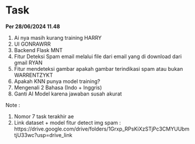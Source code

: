 # Task

<b>Per 28/06/2024 11.48</b>

<ol>
<li>Ai nya masih kurang training HARRY</li>
<li>UI GONRAWRR</li>
<li>Backend Flask MNT</li>
<li>Fitur Deteksi Spam email melalui file dari email yang di download dari gmail RYAN</li>
<li>Fitur mendeteksi gambar apakah gambar terindikasi spam atau bukan WARRENTZYKT</li>
<li>Apakah KNN punya model training? </li>
<li>Mengenali 2 Bahasa (Indo + Inggris)</li>
<li>Ganti AI Model karena jawaban susah akurat</li>
</ol>

Note :
<ol>
<li>Nomor 7 task terakhir ae</li>
<li>Link dataset + model fitur detect img spam : https://drive.google.com/drive/folders/1Grxp_RPsKiXzSTjPc3CMYUUbmtjU33wc?usp=drive_link</li>
</ol>
